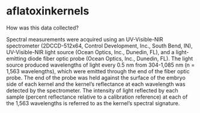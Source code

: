# aflatoxinkernels

How was this data collected? 

Spectral measurements were acquired using an UV-Visible-NIR spectrometer (2DCCD-512x64, Control Development, Inc., South Bend, IN), UV-Visible-NIR light source (Ocean Optics, Inc., Dunedin, FL), and a light-emitting diode fiber optic probe (Ocean Optics, Inc., Dunedin, FL). The light source produced wavelengths of light every 0.5 nm from 304-1,085 nm (n = 1,563 wavelengths), which were emitted through the end of the fiber optic probe. The end of the probe was held against the surface of the embryo side of each kernel and the kernel’s reflectance at each wavelength was detected by the spectrometer. The intensity of light reflected by each sample (percent reflectance relative to a calibration reference) at each of the 1,563 wavelengths is referred to as the kernel’s spectral signature.
